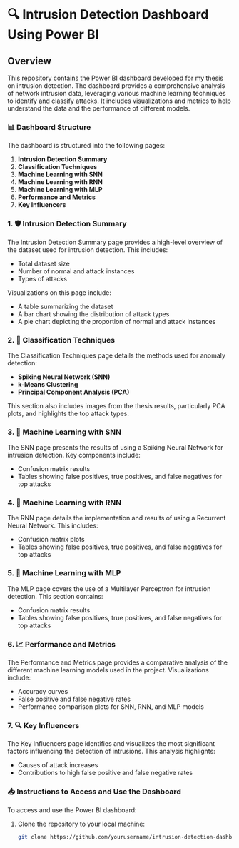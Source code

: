 # 🔍 Intrusion Detection Dashboard Using Power BI

## Overview
This repository contains the Power BI dashboard developed for my thesis on intrusion detection. The dashboard provides a comprehensive analysis of network intrusion data, leveraging various machine learning techniques to identify and classify attacks. It includes visualizations and metrics to help understand the data and the performance of different models.

### 📊 Dashboard Structure
The dashboard is structured into the following pages:

1. **Intrusion Detection Summary**
2. **Classification Techniques**
3. **Machine Learning with SNN**
4. **Machine Learning with RNN**
5. **Machine Learning with MLP**
6. **Performance and Metrics**
7. **Key Influencers**

### 1. 🛡️ Intrusion Detection Summary
The Intrusion Detection Summary page provides a high-level overview of the dataset used for intrusion detection. This includes:
- Total dataset size
- Number of normal and attack instances
- Types of attacks

Visualizations on this page include:
- A table summarizing the dataset
- A bar chart showing the distribution of attack types
- A pie chart depicting the proportion of normal and attack instances

### 2. 🔬 Classification Techniques
The Classification Techniques page details the methods used for anomaly detection:
- **Spiking Neural Network (SNN)**
- **k-Means Clustering**
- **Principal Component Analysis (PCA)**

This section also includes images from the thesis results, particularly PCA plots, and highlights the top attack types.

### 3. 🧠 Machine Learning with SNN
The SNN page presents the results of using a Spiking Neural Network for intrusion detection. Key components include:
- Confusion matrix results
- Tables showing false positives, true positives, and false negatives for top attacks

### 4. 🔄 Machine Learning with RNN
The RNN page details the implementation and results of using a Recurrent Neural Network. This includes:
- Confusion matrix plots
- Tables showing false positives, true positives, and false negatives for top attacks

### 5. 🤖 Machine Learning with MLP
The MLP page covers the use of a Multilayer Perceptron for intrusion detection. This section contains:
- Confusion matrix results
- Tables showing false positives, true positives, and false negatives for top attacks

### 6. 📈 Performance and Metrics
The Performance and Metrics page provides a comparative analysis of the different machine learning models used in the project. Visualizations include:
- Accuracy curves
- False positive and false negative rates
- Performance comparison plots for SNN, RNN, and MLP models

### 7. 🔍 Key Influencers
The Key Influencers page identifies and visualizes the most significant factors influencing the detection of intrusions. This analysis highlights:
- Causes of attack increases
- Contributions to high false positive and false negative rates

### 📥 Instructions to Access and Use the Dashboard
To access and use the Power BI dashboard:

1. Clone the repository to your local machine:
   ```sh
   git clone https://github.com/yourusername/intrusion-detection-dashboard.git
